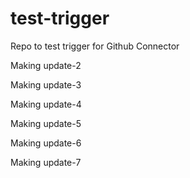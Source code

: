 # test-trigger
Repo to test trigger for Github Connector

Making update-2

Making update-3

Making update-4

Making update-5

Making update-6

Making update-7
